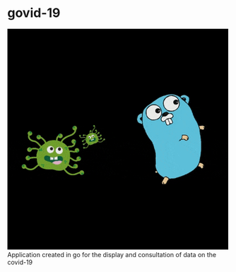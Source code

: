# govid-19
![](assets/Govid-19.gif)
Application created in go for the display and consultation of data on the covid-19
